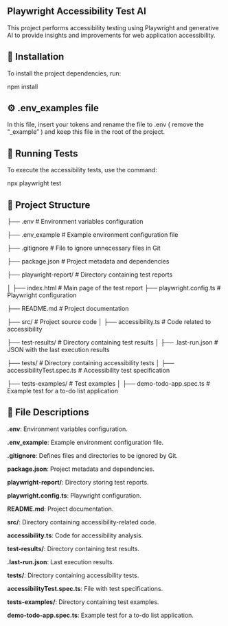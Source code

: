 ## Playwright Accessibility Test AI

This project performs accessibility testing using Playwright and generative AI to provide insights and improvements for web application accessibility.

## 📌 Installation

To install the project dependencies, run:

npm install

## ⚙️ .env_examples file

In this file, insert your tokens and rename the file to .env ( remove the “_example” ) and keep this file in the root of the project.

## 🚀 Running Tests

To execute the accessibility tests, use the command:

npx playwright test

## 📁 Project Structure

├── .env                 # Environment variables configuration

├── .env_example         # Example environment configuration file

├── .gitignore           # File to ignore unnecessary files in Git

├── package.json         # Project metadata and dependencies

├── playwright-report/   # Directory containing test reports

│   ├── index.html       # Main page of the test report
├── playwright.config.ts # Playwright configuration

├── README.md            # Project documentation

├── src/                 # Project source code
│   ├── accessibility.ts # Code related to accessibility

├── test-results/        # Directory containing test results
│   ├── .last-run.json   # JSON with the last execution results

├── tests/               # Directory containing accessibility tests
│   ├── accessibilityTest.spec.ts # Accessibility test specification

├── tests-examples/      # Test examples
│   ├── demo-todo-app.spec.ts # Example test for a to-do list application

## 📝 File Descriptions

**.env**: Environment variables configuration.

**.env_example**: Example environment configuration file.

**.gitignore**: Defines files and directories to be ignored by Git.

**package.json**: Project metadata and dependencies.

**playwright-report/**: Directory storing test reports.

**playwright.config.ts**: Playwright configuration.

**README.md**: Project documentation.

**src/**: Directory containing accessibility-related code.

**accessibility.ts**: Code for accessibility analysis.

**test-results/**: Directory containing test results.

**.last-run.json**: Last execution results.

**tests/**: Directory containing accessibility tests.

**accessibilityTest.spec.ts**: File with test specifications.

**tests-examples/**: Directory containing test examples.

**demo-todo-app.spec.ts**: Example test for a to-do list application.
